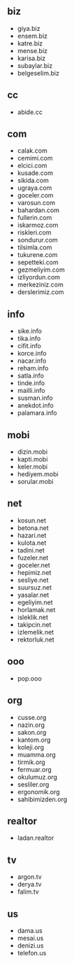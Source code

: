 ## biz
- giya.biz
- ensem.biz
- katre.biz
- mense.biz
- karisa.biz
- subaylar.biz
- belgeselim.biz

## cc
- abide.cc

## com
- calak.com
- cemimi.com
- elcici.com
- kusade.com
- sikida.com
- ugraya.com
- goceler.com
- varosun.com
- bahardan.com
- fullerin.com
- iskarmoz.com
- riskleri.com
- sondurur.com
- tilsimla.com
- tukurene.com
- sepetteki.com
- gezmeliyim.com
- izliyordun.com
- merkeziniz.com
- derslerimiz.com

## info
- sike.info
- tika.info
- cifit.info
- korce.info
- nacar.info
- reham.info
- satla.info
- tinde.info
- mailli.info
- susman.info
- anekdot.info
- palamara.info

## mobi
- dizin.mobi
- kapti.mobi
- keler.mobi
- hediyem.mobi
- sorular.mobi

## net
- kosun.net
- betona.net
- hazari.net
- kulota.net
- tadini.net
- fuzeler.net
- goceler.net
- hepimiz.net
- sesliye.net
- suursuz.net
- yasalar.net
- egeliyim.net
- horlamak.net
- isleklik.net
- takipcin.net
- izlemelik.net
- rektorluk.net

## ooo
- pop.ooo

## org
- cusse.org
- nazin.org
- sakon.org
- kantom.org
- koleji.org
- muamma.org
- tirmik.org
- fermuar.org
- okulumuz.org
- sesliler.org
- ergonomik.org
- sahibimizden.org

## realtor
- ladan.realtor

## tv
- argon.tv
- derya.tv
- falim.tv

## us
- dama.us
- mesai.us
- denizi.us
- telefon.us

